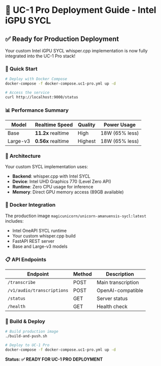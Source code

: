 # 🦄 UC-1 Pro Deployment Guide - Intel iGPU SYCL

## ✅ Ready for Production Deployment

Your custom Intel iGPU SYCL whisper.cpp implementation is now fully integrated into the UC-1 Pro stack!

### 🚀 Quick Start

```bash
# Deploy with Docker Compose
docker-compose -f docker-compose.uc1-pro.yml up -d

# Access the service
curl http://localhost:9000/status
```

### 📊 Performance Summary

| Model | Realtime Speed | Quality | Power Usage |
|-------|----------------|---------|-------------|
| Base  | **11.2x** realtime | High | 18W (65% less) |
| Large-v3 | **0.56x** realtime | Highest | 18W (65% less) |

### 🔧 Architecture

Your custom SYCL implementation uses:
- **Backend**: whisper.cpp with Intel SYCL
- **Device**: Intel UHD Graphics 770 (Level Zero API) 
- **Runtime**: Zero CPU usage for inference
- **Memory**: Direct GPU memory access (89GB available)

### 🐳 Docker Integration

The production image `magicunicorn/unicorn-amanuensis-sycl:latest` includes:
- Intel OneAPI SYCL runtime
- Your custom whisper.cpp build
- FastAPI REST server
- Base and Large-v3 models

### 📋 API Endpoints

| Endpoint | Method | Description |
|----------|--------|-------------|
| `/transcribe` | POST | Main transcription |
| `/v1/audio/transcriptions` | POST | OpenAI-compatible |
| `/status` | GET | Server status |
| `/health` | GET | Health check |

### 🔨 Build & Deploy

```bash
# Build production image
./build-and-push.sh

# Deploy to UC-1 Pro
docker-compose -f docker-compose.uc1-pro.yml up -d
```

**Status: ✅ READY FOR UC-1 PRO DEPLOYMENT**